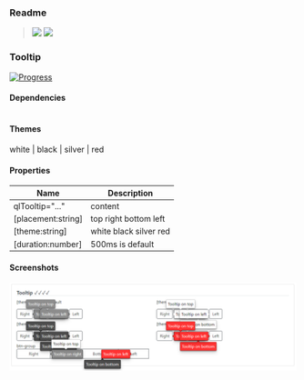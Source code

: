 ### Readme

> [![](https://img.shields.io/badge/Main-readme‌‌‌‌‌‌‌-white)](../readme.desc.md)
> [![](https://img.shields.io/badge/usage‌‌‌‌‌‌‌-orange)](usage.md)

### Tooltip

[![Progress](https://img.shields.io/badge/Demo-✔✔✔✔☐‌‌‌‌‌‌‌-blue)](https://krsln.github.io/NgLootBox/Libraries/Tooltip)


#### Dependencies

```scss
```

#### Themes

white | black | silver | red

#### Properties

Name | Description
 --- | ---  
qlTooltip="..." | content
[placement:string] | top right bottom left
[theme:string] | white black silver red
[duration:number] | 500ms is default

#### Screenshots

![](Screenshots/Tooltip.png "Tooltip")
